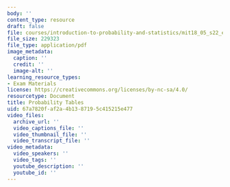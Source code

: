 ```yaml
---
body: ''
content_type: resource
draft: false
file: courses/introduction-to-probability-and-statistics/mit18_05_s22_exam2_table.pdf
file_size: 229323
file_type: application/pdf
image_metadata:
  caption: ''
  credit: ''
  image-alt: ''
learning_resource_types:
- Exam Materials
license: https://creativecommons.org/licenses/by-nc-sa/4.0/
resourcetype: Document
title: Probability Tables
uid: 67a7820f-af2a-4b13-8719-5c415215e477
video_files:
  archive_url: ''
  video_captions_file: ''
  video_thumbnail_file: ''
  video_transcript_file: ''
video_metadata:
  video_speakers: ''
  video_tags: ''
  youtube_description: ''
  youtube_id: ''
---
```

